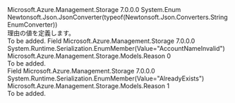<Type Name="Reason" FullName="Microsoft.Azure.Management.Storage.Models.Reason">
  <TypeSignature Language="C#" Value="public enum Reason" />
  <TypeSignature Language="ILAsm" Value=".class public auto ansi sealed Reason extends System.Enum" />
  <TypeSignature Language="DocId" Value="T:Microsoft.Azure.Management.Storage.Models.Reason" />
  <TypeSignature Language="VB.NET" Value="Public Enum Reason" />
  <TypeSignature Language="F#" Value="type Reason = " />
  <AssemblyInfo>
    <AssemblyName>Microsoft.Azure.Management.Storage</AssemblyName>
    <AssemblyVersion>7.0.0.0</AssemblyVersion>
  </AssemblyInfo>
  <Base>
    <BaseTypeName>System.Enum</BaseTypeName>
  </Base>
  <Attributes>
    <Attribute>
      <AttributeName>Newtonsoft.Json.JsonConverter(typeof(Newtonsoft.Json.Converters.StringEnumConverter))</AttributeName>
    </Attribute>
  </Attributes>
  <Docs>
    <summary>
            理由の値を定義します。
            </summary>
    <remarks>To be added.</remarks>
  </Docs>
  <Members>
    <Member MemberName="AccountNameInvalid">
      <MemberSignature Language="C#" Value="AccountNameInvalid" />
      <MemberSignature Language="ILAsm" Value=".field public static literal valuetype Microsoft.Azure.Management.Storage.Models.Reason AccountNameInvalid = int32(0)" />
      <MemberSignature Language="DocId" Value="F:Microsoft.Azure.Management.Storage.Models.Reason.AccountNameInvalid" />
      <MemberSignature Language="VB.NET" Value="AccountNameInvalid" />
      <MemberSignature Language="F#" Value="AccountNameInvalid = 0" Usage="Microsoft.Azure.Management.Storage.Models.Reason.AccountNameInvalid" />
      <MemberType>Field</MemberType>
      <AssemblyInfo>
        <AssemblyName>Microsoft.Azure.Management.Storage</AssemblyName>
        <AssemblyVersion>7.0.0.0</AssemblyVersion>
      </AssemblyInfo>
      <Attributes>
        <Attribute>
          <AttributeName>System.Runtime.Serialization.EnumMember(Value="AccountNameInvalid")</AttributeName>
        </Attribute>
      </Attributes>
      <ReturnValue>
        <ReturnType>Microsoft.Azure.Management.Storage.Models.Reason</ReturnType>
      </ReturnValue>
      <MemberValue>0</MemberValue>
      <Docs>
        <summary>To be added.</summary>
      </Docs>
    </Member>
    <Member MemberName="AlreadyExists">
      <MemberSignature Language="C#" Value="AlreadyExists" />
      <MemberSignature Language="ILAsm" Value=".field public static literal valuetype Microsoft.Azure.Management.Storage.Models.Reason AlreadyExists = int32(1)" />
      <MemberSignature Language="DocId" Value="F:Microsoft.Azure.Management.Storage.Models.Reason.AlreadyExists" />
      <MemberSignature Language="VB.NET" Value="AlreadyExists" />
      <MemberSignature Language="F#" Value="AlreadyExists = 1" Usage="Microsoft.Azure.Management.Storage.Models.Reason.AlreadyExists" />
      <MemberType>Field</MemberType>
      <AssemblyInfo>
        <AssemblyName>Microsoft.Azure.Management.Storage</AssemblyName>
        <AssemblyVersion>7.0.0.0</AssemblyVersion>
      </AssemblyInfo>
      <Attributes>
        <Attribute>
          <AttributeName>System.Runtime.Serialization.EnumMember(Value="AlreadyExists")</AttributeName>
        </Attribute>
      </Attributes>
      <ReturnValue>
        <ReturnType>Microsoft.Azure.Management.Storage.Models.Reason</ReturnType>
      </ReturnValue>
      <MemberValue>1</MemberValue>
      <Docs>
        <summary>To be added.</summary>
      </Docs>
    </Member>
  </Members>
</Type>